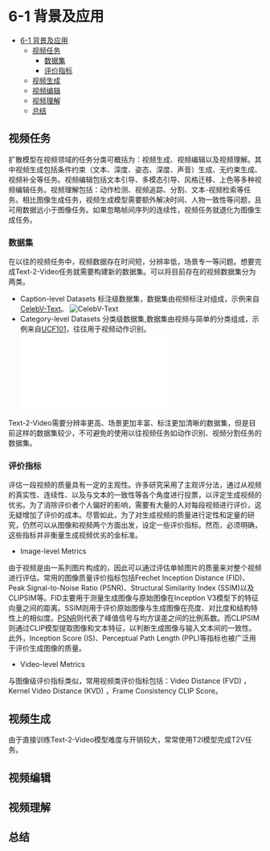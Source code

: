 # 6-1 背景及应用

- [6-1 背景及应用](#6-1-背景及应用)
  - [视频任务](#视频任务)
    - [数据集](#数据集)
    - [评价指标](#评价指标)
  - [视频生成](#视频生成)
  - [视频编辑](#视频编辑)
  - [视频理解](#视频理解)
  - [总结](#总结)

## 视频任务

扩散模型在视频领域的任务分类可概括为：视频生成、视频编辑以及视频理解。其中视频生成包括条件约束（文本、深度、姿态、深度、声音）生成、无约束生成、视频补全等任务。视频编辑包括文本引导、多模态引导、风格迁移、上色等多种视频编辑任务。视频理解包括：动作检测、视频追踪、分割、文本-视频检索等任务。相比图像生成任务，视频生成模型需要额外解决时间、人物一致性等问题，且可用数据远小于图像任务。如果忽略帧间序列的连续性，视频任务就退化为图像生成任务。

### 数据集

在以往的视频任务中，视频数据存在时间短，分辨率低，场景专一等问题。想要完成Text-2-Video任务就需要构建新的数据集。可以将目前存在的视频数据集分为两类。

- Caption-level Datasets
    标注级数据集，数据集由视频标注对组成，示例来自[CelebV-Text](https://github.com/CelebV-Text/CelebV-Text)。
    ![CelebV-Text](./images/5-1-2-Dataset-Caption-level.png)
- Category-level Datasets
    分类级数据集,数据集由视频与简单的分类组成，示例来自[UCF101](https://arxiv.org/abs/1212.0402)，往往用于视频动作识别。
    ![UCF101](./images/5-1-3-Dataset-Category-level.pdf)

Text-2-Video需要分辨率更高、场景更加丰富、标注更加清晰的数据集，但是目前这样的数据集较少，不可避免的使用以往视频任务如动作识别、视频分割任务的数据集。

### 评价指标

评估一段视频的质量具有一定的主观性。许多研究采用了主观评分法，通过从视频的真实性、连续性、以及与文本的一致性等各个角度进行投票，以评定生成视频的优劣。为了消除评价者个人偏好的影响，需要有大量的人对每段视频进行评价，这无疑增加了评价的成本。尽管如此，为了对生成视频的质量进行定性和定量的研究，仍然可以从图像和视频两个方面出发，设定一些评价指标。然而，必须明确，这些指标并非衡量生成视频优劣的金标准。

- Image-level Metrics

由于视频是由一系列图片构成的，因此可以通过评估单帧图片的质量来对整个视频进行评估。常用的图像质量评价指标包括Frechet Inception Distance (FID)、Peak Signal-to-Noise Ratio (PSNR)、Structural Similarity Index (SSIM)以及CLIPSIM等。FID主要用于测量生成图像与原始图像在Inception V3模型下的特征向量之间的距离。SSIM则用于评价原始图像与生成图像在亮度、对比度和结构特性上的相似度。[PSNR](https://en.wikipedia.org/wiki/Peak_signal-to-noise_ratio)则代表了峰值信号与均方误差之间的比例系数。而CLIPSIM则通过CLIP模型提取图像和文本特征，以判断生成图像与输入文本间的一致性。此外，Inception Score (IS)、Perceptual Path Length (PPL)等指标也被广泛用于评价生成图像的质量。

- Video-level Metrics

与图像级评价指标类似，常用视频类评价指标包括：Video Distance (FVD) ，Kernel Video Distance (KVD) ，Frame Consistency CLIP Score。

## 视频生成

由于直接训练Text-2-Video模型难度与开销较大，常常使用T2I模型完成T2V任务。

## 视频编辑

## 视频理解

## 总结
